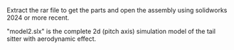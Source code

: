 Extract the rar file to get the parts and open the assembly using solidworks 2024 or more recent.

"model2.slx" is the complete 2d (pitch axis) simulation model of the tail sitter with aerodynamic effect.
